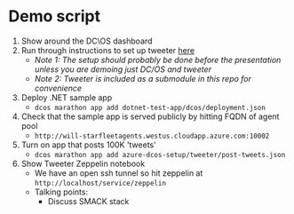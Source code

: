 # Demo script

1. Show around the DC\OS dashboard
1. Run through instructions to set up tweeter [here](https://github.com/dcos/demos/tree/master/1.8/tweeter)
    - *Note 1: The setup should probably be done before the presentation unless you are demoing just DC/OS and tweeter*
    - *Note 2: Tweeter is included as a submodule in this repo for convenience*
1. Deploy .NET sample app
    - `dcos marathon app add dotnet-test-app/dcos/deployment.json`
1. Check that the sample app is served publicly by hitting FQDN of agent pool
    - `http://will-starfleetagents.westus.cloudapp.azure.com:10002`
1. Turn on app that posts 100K 'tweets'
    - `dcos marathon app add azure-dcos-setup/tweeter/post-tweets.json`
1. Show Tweeter Zeppelin notebook
    - We have an open ssh tunnel so hit zeppelin at `http://localhost/service/zeppelin`
    - Talking points:
        - Discuss SMACK stack